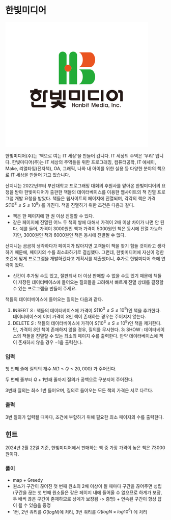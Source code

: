 # 한빛미디어

![IMG_3622.png](image/IMG_3622.png)

한빛미디어(주)는 ‘책으로 여는 IT 세상’을 만들어 갑니다. IT 세상의 주역은 ‘우리’ 입니다. 한빛미디어(주)는 IT 세상의 주역들을 위한 프로그래밍, 컴퓨터공학, IT 에세이, Make, 리얼타임(전자책), OA, 그래픽, 나와 내 아이를 위한 실용 등 다양한 분야의 책으로 IT 세상을 만들어 가고 있습니다.

산지니는 2022년부터 부산대학교 프로그래밍 대회의 후원사를 맡아온 한빛미디어의 요청을 받아 한빛미디어가 출판한 책들의 데이터베이스를 이용한 웹사이트의 책 진열 프로그램 개발 요청을 받았다. 책들은 웹사이트의 페이지에 진열되며, 각각의 책은 가격 $S(10^3 \leq S \leq 10^9)$ 를 가진다. 책을 진열하기 위한 조건은 다음과 같다.

- 책은 한 페이지에 한 권 이상 진열할 수 있다.
- 같은 페이지에 진열된 어느 두 책의 쌍에 대해서 가격이 2배 이상 차이가 나면 안 된다. 예를 들어, 가격이 $3000$원인 책과 가격이 $5000$원인 책은 동시에 진열 가능하지만, $3000$원인 책과 $6000$원인 책은 동시에 진열될 수 없다.

산지니는 곰곰히 생각하다가 페이지가 많아지면 고객들이 책을 찾기 힘들 것이라고 생각하기 때문에, 페이지의 수를 최소화하기로 결심했다. 그런데, 한빛미디어에 자신이 정한 조건에 맞게 프로그램을 개발하겠다고 계획서를 제출했더니, 추가로 한빛미디어 측에 연락이 왔다.

- 신간이 추가될 수도 있고, 절판되서 더 이상 판매할 수 없을 수도 있기 때문에 책들이 저장된 데이터베이스에 들어오는 질의들을 고려해서 빠르게 진열 상태를 결정할 수 있는 프로그램을 만들어 주세요.

책들의 데이터베이스에 들어오는 질의는 다음과 같다.

1. INSERT $S$ : 책들의 데이터베이스에 가격이 $S(10^3 \leq S \leq 10^9)$인 책을 추가한다. 데이터베이스에 이미 가격이 $S$인 책이 존재하는 경우는 주어지지 않는다.
2. DELETE $S$ : 책들의 데이터베이스에 가격이 $S(10^3 \leq S \leq 10^9)$인 책을 제거한다. 단, 가격이 $S$인 책이 존재하지 않을 경우, 질의를 무시한다.
3: SHOW : 데이터베이스의 책들을 진열할 수 있는 최소의 페이지 수를 출력한다. 만약 데이터베이스에 책이 존재하지 않을 경우 $-1$을 출력한다.

### 입력

첫 번째 줄에 질의의 개수 $N(1 ≤ Q ≤ 20,000)$ 가 주어진다.

두 번째 줄부터 $Q + 1$번째 줄까지 질의가 공백으로 구분지어 주어진다.

3번째 질의는 최소 $1$번 들어오며, 질의로 들어오는 모든 책의 가격은 서로 다르다.

### 출력

3번 질의가 입력될 때마다, 조건에 부합하기 위해 필요한 최소 페이지의 수를 출력한다.

## 힌트

2024년 2월 22일 기준, 한빛미디어에서 판매하는 책 중 가장 가격이 높은 책은 73000원이다.

### 풀이

- map + Greedy
- 원소가 구간이 끊어진 첫 번째 원소의 2배 이상이 될 때마다 구간을 끊어주면 성립(구간을 끊는 첫 번째 원소들은 같은 페이지 내에 들어올 수 없으므로 하계가 보장, 두 배씩 끊은 구간이 존재하므로 상계가 보장됨 -> 증명) + 연속된 구간이 항상 답이 될 수 있음을 증명
- 1번, 2번 쿼리를 $O(logN)$에 처리, 3번 쿼리를 $O(logN \times log10^6)$ 에 처리 
